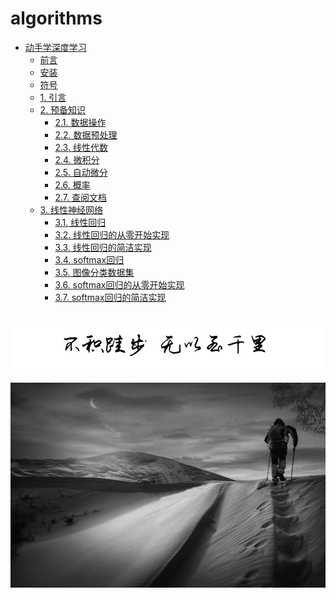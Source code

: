 # algorithms
  
-   [动手学深度学习](/algorithms/ai/d2l/)
    -   [前言](/algorithms/ai/d2l/chapter_preface/index.md)
    -   [安装](/algorithms/ai/d2l/chapter_installation/index.md)
    -   [符号](/algorithms/ai/d2l/chapter_notation/index.md)
    -   [1. 引言](/algorithms//ai/d2l/chapter_introduction/index.md)
    -   [2. 预备知识](/algorithms/ai/d2l/chapter_preliminaries/index.md)
        -   [2.1. 数据操作](/algorithms/ai/d2l/chapter_preliminaries/ndarray.md)
        -   [2.2. 数据预处理](/algorithms/ai/d2l/chapter_preliminaries/pandas.md)
        -   [2.3. 线性代数](/algorithms/ai/d2l/chapter_preliminaries/linear-algebra.md)
        -   [2.4. 微积分](/algorithms/ai/d2l/chapter_preliminaries/calculus.md)
        -   [2.5. 自动微分](/algorithms/ai/d2l/chapter_preliminaries/autograd.md)
        -   [2.6. 概率](/algorithms/ai/d2l/chapter_preliminaries/probability.md)
        -   [2.7. 查阅文档](/algorithms/ai/d2l/chapter_preliminaries/lookup-api.md)
    -   [3. 线性神经网络](/algorithms/ai/d2l/chapter_linear-networks/index.md)
        -   [3.1. 线性回归](/algorithms/ai/d2l/chapter_linear-networks/linear-regression.md)
        -   [3.2. 线性回归的从零开始实现](/algorithms/ai/d2l/chapter_linear-networks/linear-regression-scratch.md)
        -   [3.3. 线性回归的简洁实现](/algorithms/ai/d2l/chapter_linear-networks/linear-regression-concise.md)
        -   [3.4. softmax回归](/algorithms/ai/d2l/chapter_linear-networks/softmax-regression.md)
        -   [3.5. 图像分类数据集](/algorithms/ai/d2l/chapter_linear-networks/image-classification-dataset.md)
        -   [3.6. softmax回归的从零开始实现](/algorithms/ai/d2l/chapter_linear-networks/softmax-regression-scratch.md)
        -   [3.7. softmax回归的简洁实现](/algorithms/ai/d2l/chapter_linear-networks/softmax-regression-concise.md)

<br />
<img  src='./img/bjkb.PNG' width="600" alt="logo">
<br />
<br />
<div align="center">
<img  src='./img/01.jpeg' width="600" alt="logo" />
</div>
<br />
<br />
